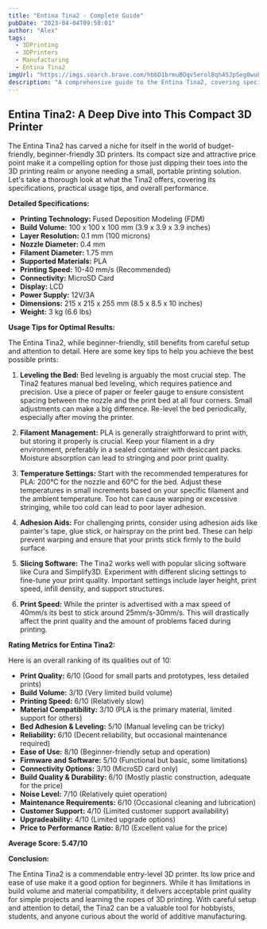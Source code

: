 ```yaml
---
title: "Entina Tina2 - Complete Guide"
pubDate: "2023-04-04T09:58:01"
author: "Alex"
tags:
  - 3DPrinting
  - 3DPrinters
  - Manufacturing
  - Entina Tina2
imgUrl: "https://imgs.search.brave.com/hbbD1brmuBOqv5erol8qh4SJpSeg8wuPkMd4v3KUb2M/rs:fit:860:0:0:0/g:ce/aHR0cHM6Ly9tLm1l/ZGlhLWFtYXpvbi5j/b20vaW1hZ2VzL1Mv/YXBsdXMtbWVkaWEt/bGlicmFyeS1zZXJ2/aWNlLW1lZGlhLzNi/Mzk5MGMzLTNmM2Yt/NDk4OS1iYWRkLTJh/YjQ5MTE0ZjI2Ny5f/X0NSMCwwLDM2Miw0/NTNfUFQwX1NYMzYy/X1YxX19fLmpwZw"
description: "A comprehensive guide to the Entina Tina2, covering specifications, usage tips, and comparisons with similar products."
---
```


## Entina Tina2: A Deep Dive into This Compact 3D Printer

The Entina Tina2 has carved a niche for itself in the world of budget-friendly, beginner-friendly 3D printers. Its compact size and attractive price point make it a compelling option for those just dipping their toes into the 3D printing realm or anyone needing a small, portable printing solution. Let's take a thorough look at what the Tina2 offers, covering its specifications, practical usage tips, and overall performance.

**Detailed Specifications:**

*   **Printing Technology:** Fused Deposition Modeling (FDM)
*   **Build Volume:** 100 x 100 x 100 mm (3.9 x 3.9 x 3.9 inches)
*   **Layer Resolution:** 0.1 mm (100 microns)
*   **Nozzle Diameter:** 0.4 mm
*   **Filament Diameter:** 1.75 mm
*   **Supported Materials:** PLA
*   **Printing Speed:** 10-40 mm/s (Recommended)
*   **Connectivity:** MicroSD Card
*   **Display:** LCD
*   **Power Supply:** 12V/3A
*   **Dimensions:** 215 x 215 x 255 mm (8.5 x 8.5 x 10 inches)
*   **Weight:** 3 kg (6.6 lbs)

**Usage Tips for Optimal Results:**

The Entina Tina2, while beginner-friendly, still benefits from careful setup and attention to detail. Here are some key tips to help you achieve the best possible prints:

1.  **Leveling the Bed:** Bed leveling is arguably the most crucial step. The Tina2 features manual bed leveling, which requires patience and precision. Use a piece of paper or feeler gauge to ensure consistent spacing between the nozzle and the print bed at all four corners. Small adjustments can make a big difference. Re-level the bed periodically, especially after moving the printer.

2.  **Filament Management:** PLA is generally straightforward to print with, but storing it properly is crucial. Keep your filament in a dry environment, preferably in a sealed container with desiccant packs. Moisture absorption can lead to stringing and poor print quality.

3.  **Temperature Settings:** Start with the recommended temperatures for PLA: 200°C for the nozzle and 60°C for the bed. Adjust these temperatures in small increments based on your specific filament and the ambient temperature. Too hot can cause warping or excessive stringing, while too cold can lead to poor layer adhesion.

4.  **Adhesion Aids:** For challenging prints, consider using adhesion aids like painter's tape, glue stick, or hairspray on the print bed. These can help prevent warping and ensure that your prints stick firmly to the build surface.

5.  **Slicing Software:** The Tina2 works well with popular slicing software like Cura and Simplify3D. Experiment with different slicing settings to fine-tune your print quality. Important settings include layer height, print speed, infill density, and support structures.

6.  **Print Speed:** While the printer is advertised with a max speed of 40mm/s its best to stick around 25mm/s-30mm/s. This will drastically affect the print quality and the amount of problems faced during printing.

**Rating Metrics for Entina Tina2:**

Here is an overall ranking of its qualities out of 10:

*   **Print Quality:** 6/10 (Good for small parts and prototypes, less detailed prints)
*   **Build Volume:** 3/10 (Very limited build volume)
*   **Printing Speed:** 6/10 (Relatively slow)
*   **Material Compatibility:** 3/10 (PLA is the primary material, limited support for others)
*   **Bed Adhesion & Leveling:** 5/10 (Manual leveling can be tricky)
*   **Reliability:** 6/10 (Decent reliability, but occasional maintenance required)
*   **Ease of Use:** 8/10 (Beginner-friendly setup and operation)
*   **Firmware and Software:** 5/10 (Functional but basic, some limitations)
*   **Connectivity Options:** 3/10 (MicroSD card only)
*   **Build Quality & Durability:** 6/10 (Mostly plastic construction, adequate for the price)
*   **Noise Level:** 7/10 (Relatively quiet operation)
*   **Maintenance Requirements:** 6/10 (Occasional cleaning and lubrication)
*   **Customer Support:** 4/10 (Limited customer support availability)
*   **Upgradeability:** 4/10 (Limited upgrade options)
*   **Price to Performance Ratio:** 8/10 (Excellent value for the price)

**Average Score: 5.47/10**

**Conclusion:**

The Entina Tina2 is a commendable entry-level 3D printer. Its low price and ease of use make it a good option for beginners. While it has limitations in build volume and material compatibility, it delivers acceptable print quality for simple projects and learning the ropes of 3D printing. With careful setup and attention to detail, the Tina2 can be a valuable tool for hobbyists, students, and anyone curious about the world of additive manufacturing.
